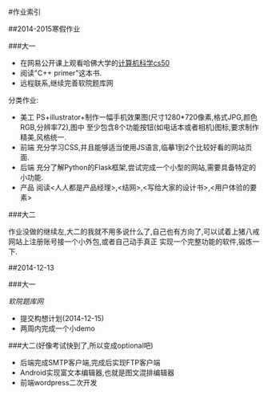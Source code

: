 #作业索引

##2014-2015寒假作业

###大一


*   在网易公开课上观看哈佛大学的[计算机科学cs50](http://v.163.com/special/opencourse/cs50.html)
*   阅读"C++ primer"这本书.
*   远程联系,继续完善软院题库网

分类作业:

*   美工 PS+illustrator+制作一幅手机效果图(尺寸1280\*720像素,格式JPG,颜色RGB,分辨率72),图中
至少包含8个功能按钮(如电话本或者相机)图标,要求制作精美,风格统一.
*   前端 充分学习CSS,并且能够适当使用JS语言,临摹1到2个比较好看的网站页面.
*   后端 充分了解Python的Flask框架,尝试完成一个小型的网站,需要具备特定的小功能.
*   产品 阅读<人人都是产品经理>,<结网>,<写给大家的设计书>,<用户体验的要素>

###大二

作业没做的继续左,大二的我就不用多说什么了,自己也有方向了,可以试着上猪八戒网站上注册账号接一个小外包,或者自己动手真正
实现一个完整功能的软件,锻炼一下.

##2014-12-13

###大一

_软院题库网_

*  提交构想计划(2014-12-15)
*  两周内完成一个小demo

###大二(好像考试快到了,所以变成optional吧)

*   后端完成SMTP客户端,完成后实现FTP客户端
*   Android实现富文本编辑器,也就是图文混排编辑器
*   前端wordpress二次开发




